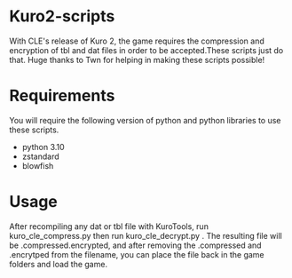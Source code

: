 # Kuro2-scripts

With CLE's release of Kuro 2, the game requires the compression and encryption of tbl and dat files in order to be accepted.These scripts just do that. Huge thanks to Twn for helping in making these scripts possible!

# Requirements
You will require the following version of python and python libraries to use these scripts.
- python 3.10
- zstandard
- blowfish

# Usage
After recompiling any dat or tbl file with KuroTools, run <python path> kuro_cle_compress.py <file name> then run <python path> kuro_cle_decrypt.py <file name>. The resulting file will be <file name>.compressed.encrypted, and after removing the .compressed and .encrytped from the filename, you can place the file back in the game folders and load the game.
